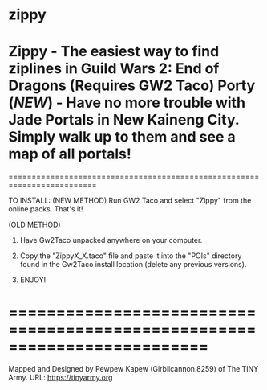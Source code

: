 # zippy
Zippy - The easiest way to find ziplines in Guild Wars 2: End of Dragons (Requires GW2 Taco)
Porty (*NEW*) - Have no more trouble with Jade Portals in New Kaineng City. Simply walk up to them and see a map of all portals!
=========================================================================
=========================================================================

TO INSTALL:
(NEW METHOD)
Run GW2 Taco and select "Zippy" from the online packs. That's it!

(OLD METHOD)
1. Have Gw2Taco unpacked anywhere on your computer.

2. Copy the "ZippyX_X.taco" file and paste it into
the "POIs" directory found in the Gw2Taco install
location (delete any previous versions).

3. ENJOY!

=========================================================================
=========================================================================
Mapped and Designed by Pewpew Kapew (Girbilcannon.8259) of The TINY Army.
URL:  https://tinyarmy.org
